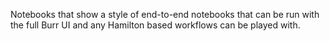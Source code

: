 Notebooks that show a style of end-to-end notebooks that can be run with the full Burr UI and any Hamilton based workflows can be played with.

